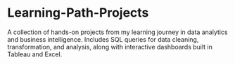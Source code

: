 # Learning-Path-Projects
A collection of hands-on projects from my learning journey in data analytics and business intelligence. Includes SQL queries for data cleaning, transformation, and analysis, along with interactive dashboards built in Tableau and Excel.
